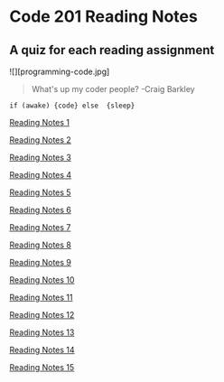 # Code 201 Reading Notes

## A quiz for each reading assignment

![][programming-code.jpg]

>What's up my coder people? -Craig Barkley

`if (awake)
{code}
else 
{sleep}`

[Reading Notes 1](https://github.com/LillyMcBride2/reading-notes/blob/master/class-01.md)

[Reading Notes 2](https://github.com/LillyMcBride2/reading-notes/blob/master/class-01.md)

[Reading Notes 3](https://github.com/LillyMcBride2/reading-notes/blob/master/class-01.md)

[Reading Notes 4](https://github.com/LillyMcBride2/reading-notes/blob/master/class-01.md)

[Reading Notes 5](https://github.com/LillyMcBride2/reading-notes/blob/master/class-01.md)

[Reading Notes 6](https://github.com/LillyMcBride2/reading-notes/blob/master/class-01.md)

[Reading Notes 7](https://github.com/LillyMcBride2/reading-notes/blob/master/class-01.md)

[Reading Notes 8](https://github.com/LillyMcBride2/reading-notes/blob/master/class-01.md)

[Reading Notes 9](https://github.com/LillyMcBride2/reading-notes/blob/master/class-01.md)

[Reading Notes 10](https://github.com/LillyMcBride2/reading-notes/blob/master/class-01.md)

[Reading Notes 11](https://github.com/LillyMcBride2/reading-notes/blob/master/class-01.md)

[Reading Notes 12](https://github.com/LillyMcBride2/reading-notes/blob/master/class-01.md)

[Reading Notes 13](https://github.com/LillyMcBride2/reading-notes/blob/master/class-01.md)

[Reading Notes 14](https://github.com/LillyMcBride2/reading-notes/blob/master/class-01.md)

[Reading Notes 15](https://github.com/LillyMcBride2/reading-notes/blob/master/class-01.md)
